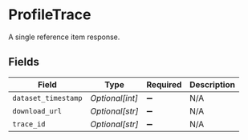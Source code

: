 # ProfileTrace

A single reference item response.


## Fields

| Field               | Type                | Required            | Description         |
| ------------------- | ------------------- | ------------------- | ------------------- |
| `dataset_timestamp` | *Optional[int]*     | :heavy_minus_sign:  | N/A                 |
| `download_url`      | *Optional[str]*     | :heavy_minus_sign:  | N/A                 |
| `trace_id`          | *Optional[str]*     | :heavy_minus_sign:  | N/A                 |
